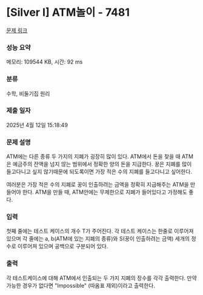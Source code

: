 # [Silver I] ATM놀이 - 7481 

[문제 링크](https://www.acmicpc.net/problem/7481) 

### 성능 요약

메모리: 109544 KB, 시간: 92 ms

### 분류

수학, 비둘기집 원리

### 제출 일자

2025년 4월 12일 15:18:49

### 문제 설명

<p>ATM에는 다른 종류 두 가지의 지폐가 굉장히 많이 있다. ATM에서 돈을 찾을 때 ATM은 예금주의 잔액을 넘지 않는 범위에서 정확한 양의 돈을 지급한다. 꿍은 지폐를 많이 들고다니고 싶지 않기때문에 되도록이면 가장 적은 수의 지폐를 들고다니고 싶어한다.</p>

<p>여러분은 가장 적은 수의 지폐로 꿍이 인출하려는 금액을 정확히 지급해주는 ATM을 만들어야 한다. ATM을 만들 때, ATM안에는 무제한으로 지폐가 들어있다고 가정해도 좋다.</p>

### 입력 

 <p>첫째 줄에는 테스트 케이스의 개수 T가 주어진다. 각 테스트 케이스는 한줄로 이루어져 있으며 각 줄에는 a, b(ATM에 있는 지폐의 종류)와 S(꿍이 인출하려는 금액) 세개의 정수로 이루어져 있으며 공백으로 구분되어 있다.</p>

### 출력 

 <p>각 테스트케이스에 대해 ATM에서 인출되는 두 가지 지폐의 장수를 각각 출력한다. 만약 가능한 경우가 없다면 "Impossible" (따옴표 제외)이라고 출력한다.</p>

